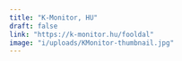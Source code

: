 ```yaml
---
title: "K-Monitor, HU"
draft: false
link: "https://k-monitor.hu/fooldal"
image: "i/uploads/KMonitor-thumbnail.jpg"
---
```


